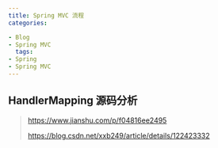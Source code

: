 ```yaml
---
title: Spring MVC 流程
categories:

- Blog
- Spring MVC
  tags:
- Spring
- Spring MVC
---
```


## HandlerMapping 源码分析

> https://www.jianshu.com/p/f04816ee2495
>
> https://blog.csdn.net/xxb249/article/details/122423332